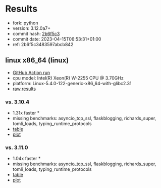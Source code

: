 # Results

- fork: python
- version: 3.12.0a7+
- commit hash: [2b6f5c3](https://github.com/python/cpython/commit/2b6f5c3)
- commit date: 2023-04-15T06:53:31+01:00
- ref: 2b6f5c3483597abcb842

## linux x86_64 (linux)

- [GitHub Action run](https://github.com/faster-cpython/benchmarking/actions/runs/4723359866)
- cpu model: Intel(R) Xeon(R) W-2255 CPU @ 3.70GHz
- platform: Linux-5.4.0-122-generic-x86_64-with-glibc2.31
- [raw results](bm-20230415-linux-x86_64-python-2b6f5c3483597abcb842-3.12.0a7%2B-2b6f5c3.json)

### vs. 3.10.4

- 1.31x faster \*
- missing benchmarks: asyncio_tcp_ssl, flaskblogging, richards_super, tomli_loads, typing_runtime_protocols
- [table](bm-20230415-linux-x86_64-python-2b6f5c3483597abcb842-3.12.0a7%2B-2b6f5c3-vs-3.10.4.md)
- [plot](bm-20230415-linux-x86_64-python-2b6f5c3483597abcb842-3.12.0a7%2B-2b6f5c3-vs-3.10.4.png)

### vs. 3.11.0

- 1.04x faster \*
- missing benchmarks: asyncio_tcp_ssl, flaskblogging, richards_super, tomli_loads, typing_runtime_protocols
- [table](bm-20230415-linux-x86_64-python-2b6f5c3483597abcb842-3.12.0a7%2B-2b6f5c3-vs-3.11.0.md)
- [plot](bm-20230415-linux-x86_64-python-2b6f5c3483597abcb842-3.12.0a7%2B-2b6f5c3-vs-3.11.0.png)

